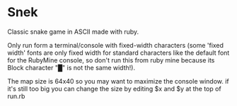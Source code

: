 # Snek
Classic snake game in ASCII made with ruby.

Only run form a terminal/console with fixed-width characters (some 'fixed width' fonts are only fixed width for standard characters like the default font for the RubyMine console, so don't run this from ruby mine because its Block character "█" is not the same width!).

The map size is 64x40 so you may want to maximize the console window. if it's still too big you can change the size by editing $x and $y at the top of run.rb
